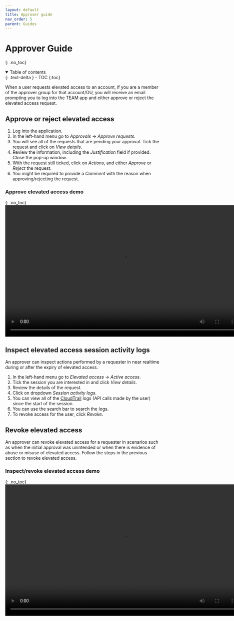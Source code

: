 ```yaml
---
layout: default
title: Approver guide
nav_order: 5
parent: Guides
---
```


# Approver Guide
{: .no_toc}
<details open markdown="block">
  <summary>
    Table of contents
  </summary>
  {: .text-delta }
- TOC
{:toc}
</details>

When a user requests elevated access to an account, if you are a member of the approver group for that account/OU, you will receive an email prompting you to log into the TEAM app and either approve or reject the elevated access request.
## Approve or reject elevated access
1. Log into the application.
2. In the left-hand menu go to *Approvals* &rarr; *Approve requests*.
3. You will see all of the requests that are pending your approval. Tick the request and click on *View details*.
4. Review the information, including the *Justification* field if provided. Close the pop-up window.
5. With the request still ticked, click on *Actions*, and either *Approve* or *Reject* the request.
6. You might be required to provide a *Comment* with the reason when approving/rejecting the request.

### Approve elevated access demo
{: .no_toc}
<video width="750" height="420" frameborder="0" allowfullscreen controls>
<source src="https://d3f99z5n3ls8r1.cloudfront.net/videos/approver_guides/approve_request.mov">
</video>


## Inspect elevated access session activity logs
An approver can inspect actions performed by a requester in near realtime during or after the expiry of elevated access.
  1. In the left-hand menu go to *Elevated access* &rarr; *Active access*.
  2. Tick the session you are interested in and click *View details*.
  3. Review the details of the request.
  4. Click on dropdown *Session activity logs*.
  5. You can view all of the [CloudTrail](https://docs.aws.amazon.com/awscloudtrail/latest/userguide/cloudtrail-user-guide.html) logs (API calls made by the user) since the start of the session.
  6. You can use the search bar to search the logs.
  7. To revoke access for the user, click *Revoke*.

## Revoke elevated access
An approver can revoke elevated access for a requester in scenarios such as when the initial approval was unintended or when there is evidence of abuse or misuse of elevated access.
Follow the steps in the previous section to revoke elevated access.

### Inspect/revoke elevated access demo
{: .no_toc}
<video width="750" height="420" frameborder="0" allowfullscreen controls>
<source src="https://d3f99z5n3ls8r1.cloudfront.net/videos/approver_guides/approver_revoke.mov">
</video>
